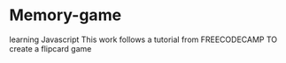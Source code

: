 # Memory-game
learning Javascript
This work follows a tutorial from FREECODECAMP TO create a flipcard game
